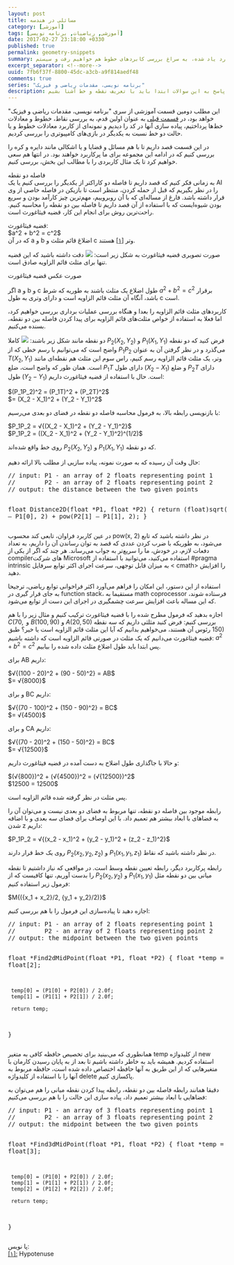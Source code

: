 ```yaml
---
layout: post
title: مسائلی در هندسه
category: [آموزشی]
tags: [آموزشی, ریاضیات, برنامه نویسی]
date: 2017-02-27 23:18:00 +0330
published: true
permalink: geometry-snippets
summary: شاید وقتی برای اولین بار به برنامه نویسی بازی‌های کامپیوتری فکر کنیم احتمالا مهم‌ترین سوال برامون اینکه کامپیوتر به چه طریق همه اشیا رو در محل درستشون قرار می‌دهد؟ یا اشیا چگونه توسط کامپیوتر جابجا می‌شن؟ برای پاسخ به این سوالات ابتدا باید به سراغ تعریف نقطه و نحوه قرارگیری اشیا در فضاهای دو بعدی و سه بعدی برویم، دستگاه‌های مختصاتی را بررسی کنیم و سپس به سراغ تعریف خط و بردار بپردازیم. در این پست ضمن بررسی موارد یاد شده، به سراغ بررسی کابردهای خطوط هم خواهیم رفت و سیستم line-line collision detection را هم با هم بررسی خواهیم کرد.
excerpt_separator: <!--more--> 
uuid: 7fb6f37f-8800-45dc-a3cb-a9f814aedf48
comments: true
series: "برنامه نویسی، مقدمات ریاضی و فیزیک"
description: شاید وقتی برای اولین بار به برنامه نویسی بازی‌های کامپیوتری فکر کنیم احتمالا مهم‌ترین سوال برامون اینکه کامپیوتر به چه طریق همه اشیا رو در محل درستشون قرار می‌دهد؟ یا اشیا چگونه توسط کامپیوتر جابجا می‌شن؟ برای پاسخ به این سوالات ابتدا باید با تعریف نقطه و خط آشنا بشیم.
---
```

این مطلب دومین قسمت آموزشی از سری &quot;برنامه نویسی، مقدمات ریاضی و فیزیک&quot; خواهد بود، در [قسمت قبلی](  http://blog.kianooshnaghavi.com/:posts/points-and-lines.html) به عنوان اولین قدم، به بررسی نقاط، خطوط و معادلات خط‌ها پرداختیم، پیاده سازی آنها در کد را دیدیم و نمونه‌ای از کاربرد معادلات خطوط و یا حالت دو خط نسبت به یکدیگر در بازی‌های کامپیوتری را بررسی کردیم.

در این قسمت قصد داریم تا با هم مسائل و قضایا و یا اشکالی مانند دایره و کره را بررسی کنیم که در ادامه این مجموعه برای ما پرکاربرد خواهند بود. در انتها هم سعی خواهیم کرد تا یک مثال کاربردی را با مطالب این بخش، بررسی کنیم.

<div class="post-inline-title">فاصله دو نقطه</div>
به زمانی فکر کنیم که قصد داریم تا فاصله دو کاراکتر از یکدیگر را بررسی کنیم یا یک AI را در نظر بگیریم که قبل از حمله کردن، منتظر است تا بازیکن در فاصله خاصی از وی قرار داشته باشد. فارغ از مساله‌ای که با آن روبروییم، مهم‌ترین چیز کارآمد بودن و سریع بودن شیوه‌ایست که با استفاده از آن قصد داریم تا فاصله بین دو نقطه را محاسبه کنیم. راحت‌ترین روش برای انجام این کار، قضیه فیثاغورث است.

<p><blackquote class="alert">
قضیه فیثاغورث:<br>
$a^2 + b^2 = c^2$<br>
که در آن a و b اضلاغ قائم مثلث و c وتر <a id="footnote-ref-001" style="font-style: normal;" class="foot-note-reference" href="#footnote-001">[۱]</a> هستند.
</blackquote></p>

صورت تصویری قضیه فیثاغورث به شکل زیر است:
<img class="post-image image-responsive" src="https://theskn.github.io/assets/img/2017-02-27/ch002-right-triangle.png"/>
دقت داشته باشید که این قضیه تنها برای <span class="font-color-white">مثلث قائم الزاویه</span> صادق است.


صورت عکس قضیه فیثاغورت

اگر a و b و c طول اضلاع یک مثلث باشند به طوریه که شرط $a^2 + b^2 = c^2$ برقرار باشد، آنگاه آن مثلث قائم الزاویه است و دارای وتری به طول c است.

کاربردهای مثلث قائم الزاویه را بعدا و هنگاه بررسی عملیات برداری بررسی خواهیم کرد، اما فعلا به استفاده از خواص مثلث‌های قائم الزاویه برای پیدا کردن فاصله بین دو نقطه، بسنده می‌کنیم.

فرض کنید که دو نقطه <bdi class="ltr-direction">$P_1(X_1, Y_1)$</bdi> و <bdi class="ltr-direction">$P_2(X_2, Y_2)$</bdi> دو نقطه مانند شکل زیر باشند:
<img class="post-image image-responsive" src="https://theskn.github.io/assets/img/2017-02-27/ch002-the-pythaforean-example.png"/>
کاملا واضح است که می‌توانیم با رسم خطی که از $P_1P_2$ می‌گذرد و در نظر گرفتن آن به عنوان وتر، یک مثلث قائم الزاویه رسم کنیم، راس سوم این مثلث هم نقطه‌ای مانند <bdi class="ltr-direction">$T(X_2, Y_1)$</bdi> است. همان طور که واضح است، ضلع $P_1T$ دارای طول $(X_2 - X_1)$  و ضلع $P_2T$ دارای طول $(Y_2 - Y_1)$ است. حال با استفاده از قضیه فیثاغورث داریم:


<bdi class="ltr-direction">
<span>     
$(P_1P_2)^2 = (P_1T)^2 + (P_2T)^2$
<br> 
$= (X_2 - X_1)^2 + (Y_2 - Y_1)^2$
</span>
</bdi>

با بازنویسی رابطه بالا، به فرمول <span class="highlight-text">محاسبه فاصله دو نقطه در فضای دو بعدی</span> می‌رسیم:

<bdi class="ltr-direction">
<span>
$P_1P_2 = √{(X_2 - X_1)^2 + (Y_2 - Y_1)^2}$
<br>
$P_1P_2 = ((X_2 - X_1)^2 + (Y_2 - Y_1)^2)^(1/2)$
</span>
</bdi>

که دو نقطه <bdi class="ltr-direction">$P_1(X_1, Y_1)$</bdi> و <bdi class="ltr-direction">$P_2(X_2, Y_2)$</bdi> روی خط واقع شده‌اند.

حال وقت آن رسیده که به صورت نمونه، پیاده سازیی از مطلب بالا ارائه دهیم:
<div class="ltr-direction font-family-consolas">
<pre class="brush: cpp">
// input: P1 - an array of 2 floats representing point 1
//        P2 - an array of 2 floats representing point 2
// output: the distance between the two given points

float Distance2D(float *P1, float *P2)
{
     return (float)sqrt(pow(P2[0] – P1[0], 2) + 
                        pow(P2[1] – P1[1], 2);
}
</pre>
</div>
در نظر داشته باشید که تابع <bdi class="ltr-direction">pow(x, 2)</bdi> در عین کاربرد فراوان، تابعی کند محسوب می‌شود، به طوریکه با ضرب کردن عددی که قصد به توان رساندن آن را داریم، به تعداد دفعات لازم، در خودش، ما را سریع‌تر به جواب می‌رساند. هر چند که اگر از یکی از compilerهای شرکت Microsoft استفاده می‌کنید، می‌توانید با استفاده از #pragma intrinsic به میزان قابل توجهی، سرعت اجرای اکثر توابع سرفایل &#60;
cmath&#62; را افزایش دهید.

استفاده از این دستور، این امکان را فراهم می‌آورد اکثر فراخوانی توابع ریاضی، ترجیحا به جای قرار گیری در function stack، مستقیما به math coprocessor فرستاده شوند، که این مساله باعث افزایش سرعت چشمگیری در اجرای این دست از توابع می‌شود.

اجازه بدهید که فرمول مطرح شده را با قضیه فیثاغورث ترکیب کنیم و مثال زیر را با هم بررسی کنیم:
فرض کنید مثلثی داریم که سه نقطه <bdi class="ltr-direction">$A(20, 50)$</bdi> و <bdi class="ltr-direction">$B(100, 90)$</bdi> و <bdi class="ltr-direction">$C(70, 150)$</bdi> رئوس آن هستند، می‌خواهیم بدانیم که آیا این مثلث قائم الزاویه است یا خیر؟
طبق قضیه فیثاغورث می‌دانیم که یک مثلث در صورتی قائم الزاویه است که داشته باشیم: $a^2 + b^2 = c^2$ پس ابتدا باید طول اضلاع مثلث داده شده را بیابیم.

برای AB داریم:

<bdi class="ltr-direction">
<span>
$√{(100 - 20)^2 + (90 - 50)^2} = AB$
<br>
$= √{8000}$
</span>
</bdi>

و برای BC داریم:

<bdi class="ltr-direction">
<span>
$√{(70 - 100)^2 + (150 - 90)^2} = BC$
<br>
$= √{4500}$
</span>
</bdi>

و برای CA داریم:

<bdi class="ltr-direction">
<span>
$√{(70 - 20)^2 + (150 - 50)^2} = BC$
<br>
$= √{12500}$
</span>
</bdi>

و حالا با جاگذاری طول اضلاح به دست آمده در قضیه فیثاغورث داریم:

<bdi class="ltr-direction">
<span>
$(√{800})^2 + (√{4500})^2 = (√{12500})^2$
<br>
$12500 = 12500$
</span>
</bdi>

پس مثلت در نظر گرفته شده قائم الزاویه است.

رابطه موجود بین فاصله دو نقطه، تنها مربوط به فضای دو بعدی نیست و می‌توان آن را به فضاهای با ابعاد بیشتر هم تعمیم داد. با این اوصاف برای فضای سه بعدی و با اضافه شدن z داریم:

<bdi class="ltr-direction">
<span>
$P_1P_2 = √{(x_2 - x_1)^2 + (y_2 - y_1)^2 + (z_2 - z_1)^2}$
</span>
</bdi>

در نظر داشته باشید که نقاط <bdi class="ltr-direction">$P_1(x_1, y_1, z_1)$</bdi> و <bdi class="ltr-direction">$P_2(x_2, y_2, z_2)$</bdi> روی یک خط قرار دارند.

رابطه پرکاربرد دیگر، رابطه تعیین نقطه وسط است. در مواقعی که نیاز داشتیم تا نقطه میانی بین دو نقطه مثل <bdi class="ltr-direction">$P_1(x_1, y_1)$</bdi> و <bdi class="ltr-direction">$P_2(x_2, y_2)$</bdi> را بدست آوریم، تنها کافیست که از فرمول زیر استفاده کنیم:

<bdi class="ltr-direction">
<span>
$M{({x_1 + x_2}/2, {y_1 + y_2}/2)}$
</span>
</bdi>
 
اجازه دهید تا پیاده‌سازی این فرمول را با هم بررسی کنیم:
<div class="ltr-direction font-family-consolas">
<pre class="brush: cpp">
// input: P1 - an array of 2 floats representing point 1
//        P2 - an array of 2 floats representing point 2
// output: the midpoint between the two given points

float *Find2dMidPoint(float *P1, float *P2)
{
     float *temp = new float[2];
     
     temp[0] = (P1[0] + P2[0]) / 2.0f;
     temp[1] = (P1[1] + P2[1]) / 2.0f;
     
     return temp;
}
</pre>
</div>
همانطوری که می‌بینید برای تخصیص حافظه کافی به متغیر temp از کلیدواژه new استفاده کردیم. همیشه باید به خاطر داشته باشیم تا بعد از به پایان رسیدن کارمان با متغیرهایی که از این طریق به آنها حافظه اختصاص داده شده است، حافظه مربوط به آنها را با استفاده از کلیدواژه delete پاکسازی کنیم.

دقیقا همانند رابطه فاصله بین دو نقطه، رابطه پیدا کردن نقطه میانی را هم می‌توان به فضاهایی با ابعاد بیشتر تعمیم داد، پیاده سازی این حالت را با هم بررسی می‌کنیم:
<div class="ltr-direction font-family-consolas">
<pre class="brush: cpp">
// input: P1 - an array of 3 floats representing point 1
//        P2 - an array of 3 floats representing point 2
// output: the midpoint between the two given points

float *Find3dMidPoint(float *P1, float *P2)
{
     float *temp = new float[3];
     
     temp[0] = (P1[0] + P2[0]) / 2.0f;
     temp[1] = (P1[1] + P2[1]) / 2.0f;
     temp[2] = (P1[2] + P2[2]) / 2.0f;
     
     return temp;
}
</pre>
</div>


<div class="foot-note-header">پا نویس:</div>
<span id="footnote-001" class="foot-note"><a href="#footnote-ref-001">[۱]:</a> Hypotenuse</span>


